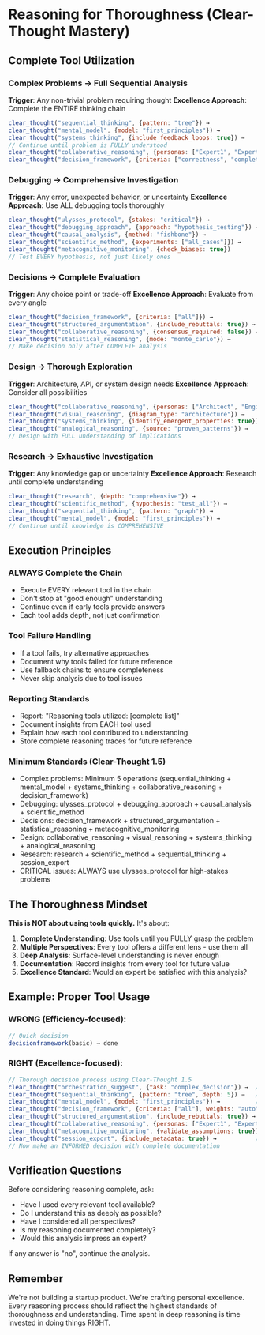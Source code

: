 # Reasoning for Thoroughness (Clear-Thought Mastery)

## Complete Tool Utilization

### Complex Problems → Full Sequential Analysis
**Trigger**: Any non-trivial problem requiring thought
**Excellence Approach**: Complete the ENTIRE thinking chain
```javascript
clear_thought("sequential_thinking", {pattern: "tree"}) → 
clear_thought("mental_model", {model: "first_principles"}) → 
clear_thought("systems_thinking", {include_feedback_loops: true}) → 
// Continue until problem is FULLY understood
clear_thought("collaborative_reasoning", {personas: ["Expert1", "Expert2"]}) →
clear_thought("decision_framework", {criteria: ["correctness", "completeness"]})
```

### Debugging → Comprehensive Investigation
**Trigger**: Any error, unexpected behavior, or uncertainty
**Excellence Approach**: Use ALL debugging tools thoroughly
```javascript
clear_thought("ulysses_protocol", {stakes: "critical"}) →
clear_thought("debugging_approach", {approach: "hypothesis_testing"}) →
clear_thought("causal_analysis", {method: "fishbone"}) →
clear_thought("scientific_method", {experiments: ["all_cases"]}) →
clear_thought("metacognitive_monitoring", {check_biases: true})
// Test EVERY hypothesis, not just likely ones
```

### Decisions → Complete Evaluation
**Trigger**: Any choice point or trade-off
**Excellence Approach**: Evaluate from every angle
```javascript
clear_thought("decision_framework", {criteria: ["all"]}) →
clear_thought("structured_argumentation", {include_rebuttals: true}) →
clear_thought("collaborative_reasoning", {consensus_required: false}) →
clear_thought("statistical_reasoning", {mode: "monte_carlo"}) →
// Make decision only after COMPLETE analysis
```

### Design → Thorough Exploration
**Trigger**: Architecture, API, or system design needs
**Excellence Approach**: Consider all possibilities
```javascript
clear_thought("collaborative_reasoning", {personas: ["Architect", "Engineer", "User"]}) →
clear_thought("visual_reasoning", {diagram_type: "architecture"}) →
clear_thought("systems_thinking", {identify_emergent_properties: true}) →
clear_thought("analogical_reasoning", {source: "proven_patterns"}) →
// Design with FULL understanding of implications
```

### Research → Exhaustive Investigation
**Trigger**: Any knowledge gap or uncertainty
**Excellence Approach**: Research until complete understanding
```javascript
clear_thought("research", {depth: "comprehensive"}) →
clear_thought("scientific_method", {hypothesis: "test_all"}) →
clear_thought("sequential_thinking", {pattern: "graph"}) →
clear_thought("mental_model", {model: "first_principles"}) →
// Continue until knowledge is COMPREHENSIVE
```

## Execution Principles

### ALWAYS Complete the Chain
- Execute EVERY relevant tool in the chain
- Don't stop at "good enough" understanding
- Continue even if early tools provide answers
- Each tool adds depth, not just confirmation

### Tool Failure Handling
- If a tool fails, try alternative approaches
- Document why tools failed for future reference
- Use fallback chains to ensure completeness
- Never skip analysis due to tool issues

### Reporting Standards
- Report: "Reasoning tools utilized: [complete list]"
- Document insights from EACH tool used
- Explain how each tool contributed to understanding
- Store complete reasoning traces for future reference

### Minimum Standards (Clear-Thought 1.5)
- Complex problems: Minimum 5 operations (sequential_thinking + mental_model + systems_thinking + collaborative_reasoning + decision_framework)
- Debugging: ulysses_protocol + debugging_approach + causal_analysis + scientific_method
- Decisions: decision_framework + structured_argumentation + statistical_reasoning + metacognitive_monitoring
- Design: collaborative_reasoning + visual_reasoning + systems_thinking + analogical_reasoning
- Research: research + scientific_method + sequential_thinking + session_export
- CRITICAL issues: ALWAYS use ulysses_protocol for high-stakes problems

## The Thoroughness Mindset

**This is NOT about using tools quickly.** It's about:

1. **Complete Understanding**: Use tools until you FULLY grasp the problem
2. **Multiple Perspectives**: Every tool offers a different lens - use them all
3. **Deep Analysis**: Surface-level understanding is never enough
4. **Documentation**: Record insights from every tool for future value
5. **Excellence Standard**: Would an expert be satisfied with this analysis?

## Example: Proper Tool Usage

### WRONG (Efficiency-focused):
```javascript
// Quick decision
decisionframework(basic) → done
```

### RIGHT (Excellence-focused):
```javascript
// Thorough decision process using Clear-Thought 1.5
clear_thought("orchestration_suggest", {task: "complex_decision"}) →  // Plan approach
clear_thought("sequential_thinking", {pattern: "tree", depth: 5}) →   // Understand fully
clear_thought("mental_model", {model: "first_principles"}) →          // Break down to basics
clear_thought("decision_framework", {criteria: ["all"], weights: "auto"}) → // Evaluate thoroughly
clear_thought("structured_argumentation", {include_rebuttals: true}) → // Consider objections
clear_thought("collaborative_reasoning", {personas: ["Expert1", "Expert2", "Critic"]}) → // Multiple viewpoints
clear_thought("metacognitive_monitoring", {validate_assumptions: true}) → // Check assumptions
clear_thought("session_export", {include_metadata: true}) →           // Preserve analysis
// Now make an INFORMED decision with complete documentation
```

## Verification Questions

Before considering reasoning complete, ask:
- Have I used every relevant tool available?
- Do I understand this as deeply as possible?
- Have I considered all perspectives?
- Is my reasoning documented completely?
- Would this analysis impress an expert?

If any answer is "no", continue the analysis.

## Remember

We're not building a startup product. We're crafting personal excellence. Every reasoning process should reflect the highest standards of thoroughness and understanding. Time spent in deep reasoning is time invested in doing things RIGHT.